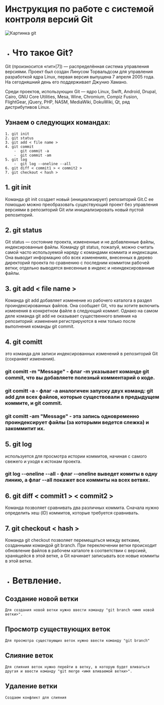 # **Инструкция по работе с системой контроля версий Git**

![Картинка git](git.jpg)

 - # Что такое Git?

Git (произносится «гит»[7]) — распределённая система управления версиями. Проект был создан Линусом Торвальдсом для управления разработкой ядра Linux, первая версия выпущена 7 апреля 2005 года. На сегодняшний день его поддерживает Джунио Хамано.

Среди проектов, использующих Git — ядро Linux, Swift, Android, Drupal, Cairo, GNU Core Utilities, Mesa, Wine, Chromium, Compiz Fusion, FlightGear, jQuery, PHP, NASM, MediaWiki, DokuWiki, Qt, ряд дистрибутивов Linux.

 ## Узнаем о следующих командах:

    1. git init
    2. git status
    3. git add < file name >
    4. git commit
        -  git commit -a
        -  git commit -am
    5. git log
        -  git log --oneline --all
    6. git diff < commit1 > < commit2 >
    7. git checkout < hash >

## **1. git init**

Команда git init создает новый (инициализирует) репозиторий Git.С ее помощью можно преобразовать существующий проект без управления версиями в репозиторий Git или инициализировать новый пустой репозиторий.

## **2. git status**

Git status — состояние проекта, измененные и не добавленные файлы, индексированные файлы. Команду git status, пожалуй, можно считать самой часто используемой наряду с командами коммита и индексации. Она выводит информацию обо всех изменениях, внесенных в дерево директорий проекта по сравнению с последним коммитом рабочей ветки; отдельно выводятся внесенные в индекс и неиндексированные файлы.

## **3. git add < file name >**

Команда git add добавляет изменение из рабочего каталога в раздел проиндексированных файлов. Она сообщает Git, что вы хотите включить изменения в конкретном файле в следующий коммит. Однако на самом деле команда git add не оказывает существенного влияния на репозиторий: изменения регистрируются в нем только после выполнения команды git commit.

## **4. git comitt**

это команда для записи индексированных изменений в репозиторий Git (сохраняет изменения).

### **git comitt -m "Message"** - флаг -m указывает команде git commit, что вы добавляете полезный комментарий о коде.

### **git comitt -a** - флаг -a аналогичен запуску двух команд: git add для всех файлов, которые существовали в предыдущем коммите, и git commit.

### **git comitt -am "Message"** - эта запись одновременно проиндексирует файлы (за которыми ведется слежка) и закоммитит их.

## **5. git log**

используется для просмотра истории коммитов, начиная с самого свежего и уходя к истокам проекта.

### **git log --oneline --all** - флаг --oneline выведет комиты в одну линию, а флаг --all покажет все коммиты на всех ветвях.

## **6. git diff < commit1 > < commit2 >**

Команда позволяет сравнивать два различных коммита. Сначала нужно определить хеш (ID) коммитов, которые требуется сравнивать. 

## **7. git checkout < hash >**

Команда git checkout позволяет перемещаться между ветками, созданными командой git branch. При переключении ветки происходит обновление файлов в рабочем каталоге в соответствии с версией, хранящейся в этой ветке, а Git начинает записывать все новые коммиты в этой ветке.

- # Ветвление.

## Создание новой ветки

    Для создания новой ветки нужно ввести команду "git branch <имя новой ветки>".

## Просмотр существующих веток

    Для просмотра существующих веток нужно ввести команду "git branch"

## Слияние веток

    Для слияния веток нужно перейти в ветку, в которую будет вливаться другая и ввести команду "git merge <имя вливаемой ветки>".

## Удаление ветки

    Создаем конфликт для слияния
